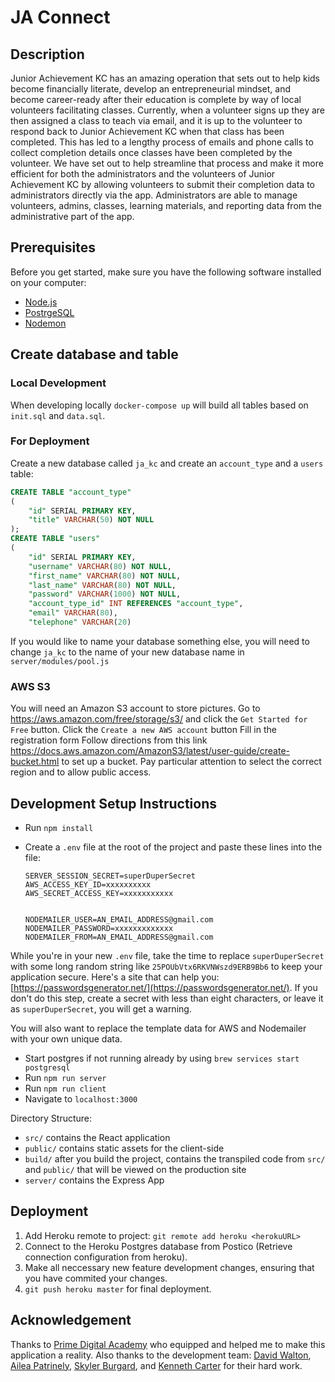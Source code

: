 # JA Connect

## Description

Junior Achievement KC has an amazing operation that sets out to help kids become financially literate, develop an entrepreneurial mindset, and become career-ready after their education is complete by way of local volunteers facilitating classes. Currently, when a volunteer signs up they are then assigned a class to teach via email, and it is up to the volunteer to respond back to Junior Achievement KC when that class has been completed. This has led to a lengthy process of emails and phone calls to collect completion details once classes have been completed by the volunteer. We have set out to help streamline that process and make it more efficient for both the administrators and the volunteers of Junior Achievement KC by allowing volunteers to submit their completion data to administrators directly via the app. Administrators are able to manage volunteers, admins, classes, learning materials, and reporting data from the administrative part of the app.

## Prerequisites

Before you get started, make sure you have the following software installed on your computer:

- [Node.js](https://nodejs.org/en/)
- [PostrgeSQL](https://www.postgresql.org/)
- [Nodemon](https://nodemon.io/)

## Create database and table

### Local Development

When developing locally `docker-compose up` will build all tables based on `init.sql` and `data.sql`.

### For Deployment

Create a new database called `ja_kc` and create an `account_type` and a `users` table:

```SQL
CREATE TABLE "account_type"
(
    "id" SERIAL PRIMARY KEY,
    "title" VARCHAR(50) NOT NULL
);
CREATE TABLE "users"
(
    "id" SERIAL PRIMARY KEY,
    "username" VARCHAR(80) NOT NULL,
    "first_name" VARCHAR(80) NOT NULL,
    "last_name" VARCHAR(80) NOT NULL,
    "password" VARCHAR(1000) NOT NULL,
    "account_type_id" INT REFERENCES "account_type",
    "email" VARCHAR(80),
    "telephone" VARCHAR(20)
```

If you would like to name your database something else, you will need to change `ja_kc` to the name of your new database name in `server/modules/pool.js`

### AWS S3

You will need an Amazon S3 account to store pictures.
Go to https://aws.amazon.com/free/storage/s3/ and click the `Get Started for Free` button.
Click the `Create a new AWS account` button
Fill in the registration form
Follow directions from this link https://docs.aws.amazon.com/AmazonS3/latest/user-guide/create-bucket.html to set up a bucket. Pay particular attention to select the correct region and to allow public access.

## Development Setup Instructions

- Run `npm install`
- Create a `.env` file at the root of the project and paste these lines into the file:

  ```
  SERVER_SESSION_SECRET=superDuperSecret
  AWS_ACCESS_KEY_ID=xxxxxxxxxx
  AWS_SECRET_ACCESS_KEY=xxxxxxxxxxx


  NODEMAILER_USER=AN_EMAIL_ADDRESS@gmail.com
  NODEMAILER_PASSWORD=xxxxxxxxxxxxx
  NODEMAILER_FROM=AN_EMAIL_ADDRESS@gmail.com

  ```

While you're in your new `.env` file, take the time to replace `superDuperSecret` with some long random string like `25POUbVtx6RKVNWszd9ERB9Bb6` to keep your application secure. Here's a site that can help you: [https://passwordsgenerator.net/](https://passwordsgenerator.net/). If you don't do this step, create a secret with less than eight characters, or leave it as `superDuperSecret`, you will get a warning.

You will also want to replace the template data for AWS and Nodemailer with your own unique data.

- Start postgres if not running already by using `brew services start postgresql`
- Run `npm run server`
- Run `npm run client`
- Navigate to `localhost:3000`

Directory Structure:

- `src/` contains the React application
- `public/` contains static assets for the client-side
- `build/` after you build the project, contains the transpiled code from `src/` and `public/` that will be viewed on the production site
- `server/` contains the Express App

## Deployment

1. Add Heroku remote to project: `git remote add heroku <herokuURL> `
1. Connect to the Heroku Postgres database from Postico (Retrieve connection configuration from heroku).
1. Make all neccessary new feature development changes, ensuring that you have commited your changes.
1. `git push heroku master` for final deployment.

## Acknowledgement

Thanks to [Prime Digital Academy](www.primeacademy.io) who equipped and helped me to make this application a reality.
Also thanks to the development team: [David Walton](https://github.com/djwalto), [Ailea Patrinely](https://github.com/aileapatrinely), [Skyler Burgard](https://github.com/SkylerBurgard), and [Kenneth Carter](https://github.com/kxccarter) for their hard work.
